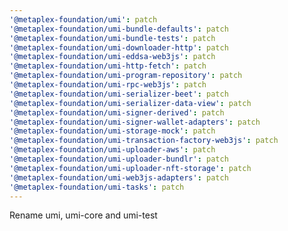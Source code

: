 ```yaml
---
'@metaplex-foundation/umi': patch
'@metaplex-foundation/umi-bundle-defaults': patch
'@metaplex-foundation/umi-bundle-tests': patch
'@metaplex-foundation/umi-downloader-http': patch
'@metaplex-foundation/umi-eddsa-web3js': patch
'@metaplex-foundation/umi-http-fetch': patch
'@metaplex-foundation/umi-program-repository': patch
'@metaplex-foundation/umi-rpc-web3js': patch
'@metaplex-foundation/umi-serializer-beet': patch
'@metaplex-foundation/umi-serializer-data-view': patch
'@metaplex-foundation/umi-signer-derived': patch
'@metaplex-foundation/umi-signer-wallet-adapters': patch
'@metaplex-foundation/umi-storage-mock': patch
'@metaplex-foundation/umi-transaction-factory-web3js': patch
'@metaplex-foundation/umi-uploader-aws': patch
'@metaplex-foundation/umi-uploader-bundlr': patch
'@metaplex-foundation/umi-uploader-nft-storage': patch
'@metaplex-foundation/umi-web3js-adapters': patch
'@metaplex-foundation/umi-tasks': patch
---
```


Rename umi, umi-core and umi-test
